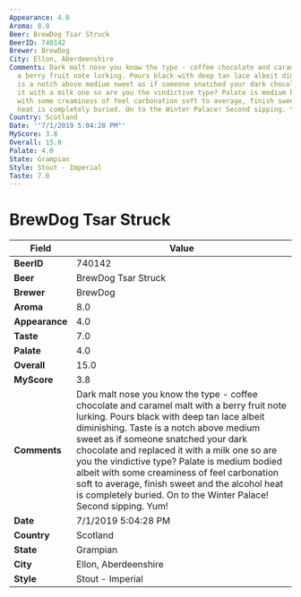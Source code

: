```yaml
---
Appearance: 4.0
Aroma: 8.0
Beer: BrewDog Tsar Struck
BeerID: 740142
Brewer: BrewDog
City: Ellon, Aberdeenshire
Comments: Dark malt nose you know the type - coffee chocolate and caramel malt with
  a berry fruit note lurking. Pours black with deep tan lace albeit diminishing. Taste
  is a notch above medium sweet as if someone snatched your dark chocolate and replaced
  it with a milk one so are you the vindictive type? Palate is medium bodied albeit
  with some creaminess of feel carbonation soft to average, finish sweet and the alcohol
  heat is completely buried. On to the Winter Palace! Second sipping. Yum!
Country: Scotland
Date: '"7/1/2019 5:04:28 PM"'
MyScore: 3.8
Overall: 15.0
Palate: 4.0
State: Grampian
Style: Stout - Imperial
Taste: 7.0
---
```


# BrewDog Tsar Struck

| Field         | Value |
|---------------|-------|
| **BeerID** | 740142 |
| **Beer** | BrewDog Tsar Struck |
| **Brewer** | BrewDog |
| **Aroma** | 8.0 |
| **Appearance** | 4.0 |
| **Taste** | 7.0 |
| **Palate** | 4.0 |
| **Overall** | 15.0 |
| **MyScore** | 3.8 |
| **Comments** | Dark malt nose you know the type - coffee chocolate and caramel malt with a berry fruit note lurking. Pours black with deep tan lace albeit diminishing. Taste is a notch above medium sweet as if someone snatched your dark chocolate and replaced it with a milk one so are you the vindictive type? Palate is medium bodied albeit with some creaminess of feel carbonation soft to average, finish sweet and the alcohol heat is completely buried. On to the Winter Palace! Second sipping. Yum! |
| **Date** | 7/1/2019 5:04:28 PM |
| **Country** | Scotland |
| **State** | Grampian |
| **City** | Ellon, Aberdeenshire |
| **Style** | Stout - Imperial |
